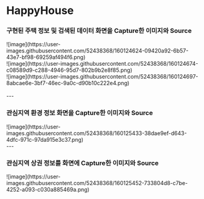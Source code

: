 # HappyHouse
<h3>구현된 주택 정보 및 검색된 데이터 화면을 Capture한 이미지와 Source</h3>
![image](https://user-images.githubusercontent.com/52438368/160124624-09420a92-6b57-43e7-bf98-69259af494f6.png)<BR/>
![image](https://user-images.githubusercontent.com/52438368/160124674-c08589d9-c288-4946-95d7-802b9b2e8f85.png)<BR/>
![image](https://user-images.githubusercontent.com/52438368/160124697-8abcae6e-3bf7-46ec-9a0c-d90b10c222e4.png)<BR/>
<BR/>
---
<BR/>
<h3>관심지역 환경 정보 화면을 Capture한 이미지와 Source</h3>
![image](https://user-images.githubusercontent.com/52438368/160125433-38dae9ef-d643-4dfc-971c-97da915e3c37.png)
<BR/>
---
<BR/>
<h3>관심지역 상권 정보를 화면에 Capture한 이미지와 Source</h3>
![image](https://user-images.githubusercontent.com/52438368/160125452-733804d8-c7be-4252-a093-c030a885469a.png) 
